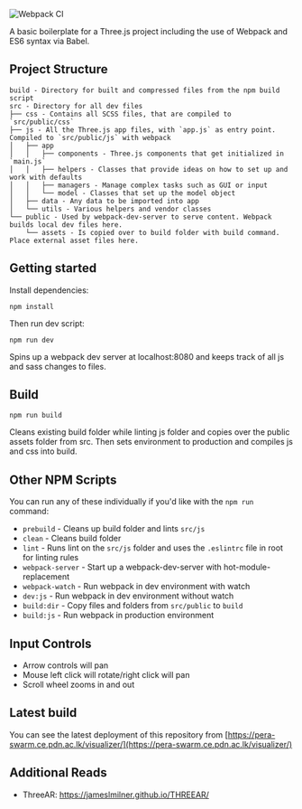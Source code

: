 ![Webpack CI](https://github.com/Pera-Swarm/visualizer/workflows/Webpack%20CI/badge.svg)


A basic boilerplate for a Three.js project including the use of Webpack and ES6 syntax via Babel.

## Project Structure
```
build - Directory for built and compressed files from the npm build script
src - Directory for all dev files
├── css - Contains all SCSS files, that are compiled to `src/public/css`
├── js - All the Three.js app files, with `app.js` as entry point. Compiled to `src/public/js` with webpack
│   ├── app
│   │   ├── components - Three.js components that get initialized in `main.js`
│   │   ├── helpers - Classes that provide ideas on how to set up and work with defaults
│   │   ├── managers - Manage complex tasks such as GUI or input
│   │   └── model - Classes that set up the model object
│   ├── data - Any data to be imported into app
│   └── utils - Various helpers and vendor classes
└── public - Used by webpack-dev-server to serve content. Webpack builds local dev files here.
    └── assets - Is copied over to build folder with build command. Place external asset files here.
```

## Getting started
Install dependencies:

```
npm install
```

Then run dev script:

```
npm run dev
```

Spins up a webpack dev server at localhost:8080 and keeps track of all js and sass changes to files.

## Build
```
npm run build
```

Cleans existing build folder while linting js folder and copies over the public assets folder from src. Then sets environment to production and compiles js and css into build.

## Other NPM Scripts
You can run any of these individually if you'd like with the `npm run` command:
* `prebuild` - Cleans up build folder and lints `src/js`
* `clean` - Cleans build folder
* `lint` - Runs lint on the `src/js` folder and uses the `.eslintrc` file in root for linting rules
* `webpack-server` - Start up a  webpack-dev-server with hot-module-replacement
* `webpack-watch` - Run webpack in dev environment with watch
* `dev:js` - Run webpack in dev environment without watch
* `build:dir` - Copy files and folders from `src/public` to `build`
* `build:js` - Run webpack in production environment

## Input Controls
* Arrow controls will pan
* Mouse left click will rotate/right click will pan
* Scroll wheel zooms in and out

## Latest build

You can see the latest deployment of this repository from [https://pera-swarm.ce.pdn.ac.lk/visualizer/](https://pera-swarm.ce.pdn.ac.lk/visualizer/)

## Additional Reads

- ThreeAR: https://jameslmilner.github.io/THREEAR/

